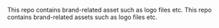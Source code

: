 This repo contains brand-related asset such as logo files etc.
This repo contains brand-related assets such as logo files etc.
